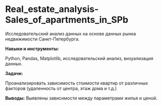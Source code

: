 # Real_estate_analysis-Sales_of_apartments_in_SPb
Исследовательский анализ данных на основе данных рынка недвижимости Санкт-Петербурга.

**Навыки и инструменты:**

Python, Pandas, Matplotlib, исследовательский анализ, визуализация данных.

**Задачи:**

Проанализировать зависимость стоимости квартир от различных факторов (удаленность от центра, этаж дома и т.д.)

**Выводы:**
Выявлены зависимости между параметрами жилья и ценой. 
